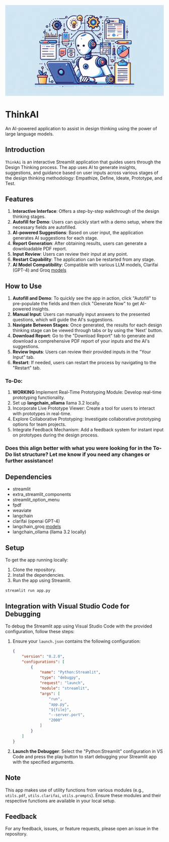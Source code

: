 
![ThinkAi](image.jpeg)

# ThinkAI
An AI-powered application to assist in design thinking using the power of large language models.

## Introduction

`ThinkAi` is an interactive Streamlit application that guides users through the Design Thinking process. The app uses AI to generate insights, suggestions, and guidance based on user inputs across various stages of the design thinking methodology: Empathize, Define, Ideate, Prototype, and Test.

## Features

1. **Interactive Interface**: Offers a step-by-step walkthrough of the design thinking stages.
2. **Autofill for Demo**: Users can quickly start with a demo setup, where the necessary fields are autofilled.
3. **AI-powered Suggestions**: Based on user input, the application generates AI suggestions for each stage.
4. **Report Generation**: After obtaining results, users can generate a downloadable PDF report.
5. **Input Review**: Users can review their input at any point.
6. **Restart Capability**: The application can be restarted from any stage.
7. **AI Model Compatibility**: Compatible with various LLM models, Clarifai (GPT-4) and Groq [models](https://console.groq.com/docs/models)
## How to Use

1. **Autofill and Demo**: To quickly see the app in action, click "Autofill" to pre-populate the fields and then click "Generate Now" to get AI-powered insights.
2. **Manual Input**: Users can manually input answers to the presented questions, which will guide the AI's suggestions.
3. **Navigate Between Stages**: Once generated, the results for each design thinking stage can be viewed through tabs or by using the 'Next' button.
4. **Download Report**: Go to the "Download Report" tab to generate and download a comprehensive PDF report of your inputs and the AI's suggestions.
5. **Review Inputs**: Users can review their provided inputs in the "Your Input" tab.
6. **Restart**: If needed, users can restart the process by navigating to the "Restart" tab.

### To-Do:
1. **WORKING** Implement Real-Time Prototyping Module: Develop real-time prototyping functionality.
2. Set up **langchain_ollama** llama 3.2 locally.
3. Incorporate Live Prototype Viewer: Create a tool for users to interact with prototypes in real-time.
4. Explore Collaborative Prototyping: Investigate collaborative prototyping options for team projects.
5. Integrate Feedback Mechanism: Add a feedback system for instant input on prototypes during the design process.

### Does this align better with what you were looking for in the To-Do list structure? Let me know if you need any changes or further assistance!

## Dependencies

- streamlit
- extra_streamlit_components
- streamlit_option_menu
- fpdf
- weaviate
- langchain
- clarifai (openai GPT-4)
- langchain_groq [models](https://console.groq.com/docs/models)
- langchain_ollama (llama 3.2 locally)

## Setup

To get the app running locally:

1. Clone the repository.
2. Install the dependencies.
3. Run the app using Streamlit.

`streamlit run app.py`

## Integration with Visual Studio Code for Debugging
To debug the Streamlit app using Visual Studio Code with the provided configuration, follow these steps:
1. Ensure your `launch.json` contains the following configuration:
   
   ```json
   {
       "version": "0.2.0",
       "configurations": [
           {
               "name": "Python:Streamlit",
               "type": "debugpy",
               "request": "launch",
               "module": "streamlit",
               "args": [
                   "run",
                   "app.py",
                   "${file}",
                   "--server.port",
                   "2000"
               ]
           }
       ]
   }
   ```

2. **Launch the Debugger**: Select the "Python:Streamlit" configuration in VS Code and press the play button to start debugging your Streamlit app with the specified arguments.


## Note

This app makes use of utility functions from various modules (e.g., `utils.pdf`, `utils.clarifai`, `utils.prompts`). Ensure these modules and their respective functions are available in your local setup.

## Feedback

For any feedback, issues, or feature requests, please open an issue in the repository.
